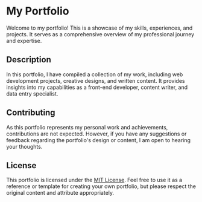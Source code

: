 # My Portfolio

Welcome to my portfolio! This is a showcase of my skills, experiences, and projects. It serves as a comprehensive overview of my professional journey and expertise.

## Description

In this portfolio, I have compiled a collection of my work, including web development projects, creative designs, and written content. It provides insights into my capabilities as a front-end developer, content writer, and data entry specialist.

## Contributing

As this portfolio represents my personal work and achievements, contributions are not expected. However, if you have any suggestions or feedback regarding the portfolio's design or content, I am open to hearing your thoughts.

## License

This portfolio is licensed under the [MIT License](LICENSE.txt). Feel free to use it as a reference or template for creating your own portfolio, but please respect the original content and attribute appropriately.

